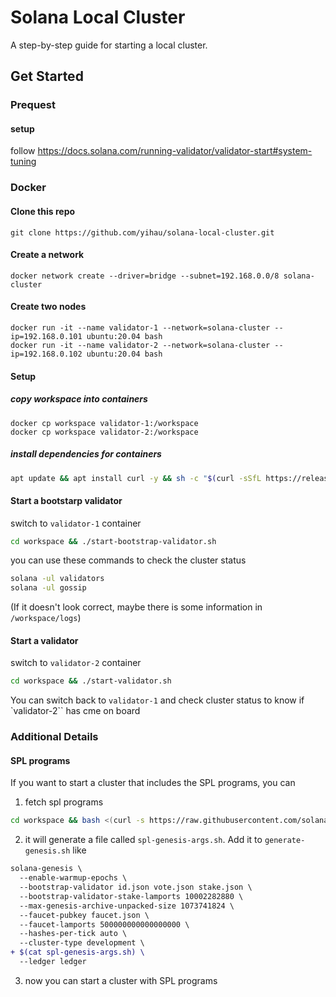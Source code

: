 # Solana Local Cluster

A step-by-step guide for starting a local cluster.

## Get Started

### Prequest

#### setup
follow https://docs.solana.com/running-validator/validator-start#system-tuning

### Docker

#### Clone this repo

```
git clone https://github.com/yihau/solana-local-cluster.git
```

#### Create a network
```
docker network create --driver=bridge --subnet=192.168.0.0/8 solana-cluster
```

#### Create two nodes

```
docker run -it --name validator-1 --network=solana-cluster --ip=192.168.0.101 ubuntu:20.04 bash
docker run -it --name validator-2 --network=solana-cluster --ip=192.168.0.102 ubuntu:20.04 bash
```

#### Setup

##### copy workspace into containers
```
docker cp workspace validator-1:/workspace
docker cp workspace validator-2:/workspace
```

##### install dependencies for containers
```bash
apt update && apt install curl -y && sh -c "$(curl -sSfL https://release.solana.com/v1.16.5/install)" && export PATH="/root/.local/share/solana/install/active_release/bin:$PATH"
```

#### Start a bootstarp validator

switch to `validator-1` container

```bash
cd workspace && ./start-bootstrap-validator.sh
```

you can use these commands to check the cluster status

```bash
solana -ul validators
solana -ul gossip
```

(If it doesn't look correct, maybe there is some information in `/workspace/logs`)

#### Start a validator

switch to `validator-2` container

```bash
cd workspace && ./start-validator.sh
```

You can switch back to `validator-1` and check cluster status to know if `validator-2`` has cme on board

### Additional Details

#### SPL programs

If you want to start a cluster that includes the SPL programs, you can

1. fetch spl programs
```bash
cd workspace && bash <(curl -s https://raw.githubusercontent.com/solana-labs/solana/v1.16/fetch-spl.sh)
```

2. it will generate a file called `spl-genesis-args.sh`. Add it to `generate-genesis.sh` like

```diff
solana-genesis \
  --enable-warmup-epochs \
  --bootstrap-validator id.json vote.json stake.json \
  --bootstrap-validator-stake-lamports 10002282880 \
  --max-genesis-archive-unpacked-size 1073741824 \
  --faucet-pubkey faucet.json \
  --faucet-lamports 500000000000000000 \
  --hashes-per-tick auto \
  --cluster-type development \
+ $(cat spl-genesis-args.sh) \
  --ledger ledger
```

3. now you can start a cluster with SPL programs